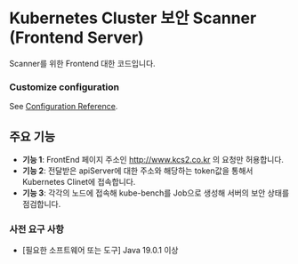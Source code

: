 # Kubernetes Cluster 보안 Scanner (Frontend Server)

Scanner를 위한 Frontend 대한 코드입니다.



### Customize configuration
See [Configuration Reference](https://cli.vuejs.org/config/).


## 주요 기능

- **기능 1**: FrontEnd 페이지 주소인 http://www.kcs2.co.kr 의 요청만 허용합니다.
- **기능 2**: 전달받은 apiServer에 대한 주소와 해당하는 token값을 통해서 Kubernetes Clinet에 접속합니다.
- **기능 3**: 각각의 노드에 접속해 kube-bench를 Job으로 생성해 서버의 보안 상태를 점검합니다.

### 사전 요구 사항

- [필요한 소프트웨어 또는 도구] Java 19.0.1 이상
